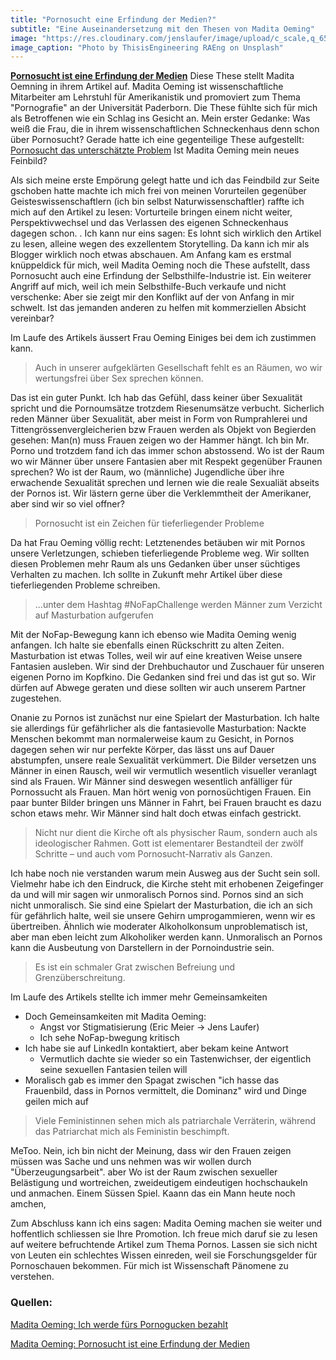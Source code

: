 ```yaml
---
title: "Pornosucht eine Erfindung der Medien?"
subtitle: "Eine Auseinandersetzung mit den Thesen von Madita Oeming"
image: "https://res.cloudinary.com/jenslaufer/image/upload/c_scale,q_65,w_800/v1584428991/thisisengineering-raeng-vGA1ei1yxos-unsplash.jpg"
image_caption: "Photo by ThisisEngineering RAEng on Unsplash"
---
```


__[Pornosucht ist eine Erfindung der Medien](/docs/Pornosucht_ist_eine_Erfindung_von_Medien.pdf)__  Diese These stellt Madita Oemning in ihrem Artikel auf.
Madita Oeming ist wissenschaftliche Mitarbeiter am Lehrstuhl für Amerikanistik und promoviert zum Thema "Pornografie" an der Universität Paderborn.
Die These fühlte sich für mich als Betroffenen wie ein Schlag ins Gesicht an. Mein erster Gedanke: Was weiß die Frau, die in ihrem wissenschaftlichen Schneckenhaus 
denn schon über Pornosucht? 
Gerade hatte ich eine gegenteilige These aufgestellt: [Pornosucht das unterschätzte Problem](/blog/2020-02-21-pornosucht_das_unterschaetzte_problem.html)
Ist Madita Oeming mein neues Feinbild?

Als sich meine erste Empörung gelegt hatte und ich das Feindbild zur Seite gschoben hatte machte ich mich frei von meinen Vorurteilen gegenüber Geisteswissenschaftlern (ich bin selbst
Naturwissenschaftler) raffte ich mich auf den Artikel zu lesen: Vorturteile bringen einem nicht weiter, Perspektivwechsel und das Verlassen des eigenen Schneckenhaus dagegen schon.
.
Ich kann nur eins sagen: Es lohnt sich wirklich den Artikel zu lesen, alleine wegen des exzellentem Storytelling. 
Da kann ich mir als Blogger wirklich noch etwas abschauen. Am Anfang kam es erstmal knüppeldick für mich, weil Madita Oeming noch die These aufstellt, dass Pornosucht auch eine Erfindung 
der Selbsthilfe-Industrie ist. Ein weiterer Angriff auf mich, weil ich mein Selbsthilfe-Buch verkaufe und nicht verschenke: Aber sie zeigt mir den Konflikt auf der von Anfang in  mir schwelt. Ist das jemanden anderen zu helfen mit kommerziellen Absicht vereinbar?

Im Laufe des Artikels äussert Frau Oeming Einiges bei dem ich zustimmen kann.

> Auch in unserer aufgeklärten Gesellschaft fehlt es an Räumen, wo wir wertungsfrei über Sex sprechen können.

Das ist ein guter Punkt. Ich hab das Gefühl, dass keiner über Sexualität spricht und die Pornoumsätze trotzdem Riesenumsätze verbucht. Sicherlich reden Männer über Sexualität, aber meist in Form von Rumprahlerei und Tittengrössenvergleicherien bzw Frauen werden als Objekt von Begierden gesehen: Man(n) muss Frauen zeigen wo der Hammer hängt. Ich bin Mr. Porno und trotzdem fand ich das immer schon abstossend. Wo ist der Raum wo wir Männer über unsere Fantasien aber mit Respekt gegenüber Fraunen sprechen? Wo ist der Raum, wo (männliche) Jugendliche über ihre erwachende Sexualität sprechen und lernen wie die reale Sexualiät abseits der Pornos ist. Wir lästern gerne über die Verklemmtheit der Amerikaner, aber sind wir so viel offner?

> Pornosucht ist ein Zeichen für tieferliegender Probleme

Da hat Frau Oeming völlig recht: Letztenendes betäuben wir mit Pornos unsere Verletzungen, schieben
tieferliegende Probleme weg. Wir sollten diesen Problemen mehr Raum als uns Gedanken über unser süchtiges Verhalten zu machen.
Ich sollte in Zukunft mehr Artikel über diese tieferliegenden Probleme schreiben.

> ...unter dem Hashtag #NoFapChallenge werden Männer zum Verzicht auf Masturbation aufgerufen

Mit der NoFap-Bewegung kann ich ebenso wie Madita Oeming wenig anfangen. Ich halte sie ebenfalls einen Rückschritt zu alten Zeiten. Masturbation ist etwas Tolles, weil wir auf eine kreativen Weise unsere Fantasien ausleben. Wir sind der Drehbuchautor und Zuschauer für unseren eigenen Porno im Kopfkino. Die Gedanken sind frei und das ist gut so. Wir dürfen auf Abwege geraten und diese sollten wir auch unserem Partner zugestehen. 

Onanie zu Pornos ist zunächst nur eine Spielart der Masturbation. Ich halte sie allerdings für gefährlicher als die fantasievolle Masturbation: Nackte Menschen bekommt man normalerweise kaum zu Gesicht, in Pornos dagegen sehen wir nur perfekte Körper, das lässt uns auf Dauer abstumpfen, unsere reale Sexualität verkümmert. Die Bilder versetzen uns Männer in einen Rausch, weil wir vermutlich wesentlich visueller veranlagt sind als Frauen. Wir Männer sind deswegen wesentlich anfälliger für Pornossucht als Frauen. Man hört wenig von pornosüchtigen Frauen. Ein paar bunter Bilder bringen uns Männer in Fahrt, bei Frauen braucht es dazu schon etaws mehr. Wir Männer sind halt doch etwas einfach gestrickt.

> Nicht nur dient die Kirche oft
als physischer Raum, sondern auch als ideologischer Rahmen. Gott ist elementarer
Bestandteil der zwölf Schritte – und auch vom Pornosucht-Narrativ als Ganzen.

Ich habe noch nie verstanden warum mein Ausweg aus der Sucht sein soll. Vielmehr habe ich den Eindruck, die Kirche steht mit erhobenen Zeigefinger da und will mir sagen wir unmoralisch Pornos sind. Pornos sind an sich nicht unmoralisch. Sie sind eine Spielart der Masturbation, die ich an sich für gefährlich halte, weil sie unsere Gehirn umprogammieren, wenn wir es übertreiben. Ähnlich wie moderater Alkoholkonsum unproblematisch ist, aber man eben leicht zum Alkoholiker werden kann. Unmoralisch an Pornos kann die Ausbeutung von Darstellern in der Pornoindustrie sein.


> Es ist ein schmaler Grat zwischen Befreiung und Grenzüberschreitung.

Im Laufe des Artikels stellte ich immer mehr Gemeinsamkeiten 

- Doch Gemeinsamkeiten mit Madita Oeming:
  - Angst vor Stigmatisierung (Eric Meier -> Jens Laufer)
  - Ich sehe NoFap-bwegung kritisch
- Ich habe sie auf LinkedIn kontaktiert, aber bekam keine Antwort
  - Vermutlich dachte sie wieder so ein Tastenwichser, der eigentlich seine sexuellen Fantasien teilen will
- Moralisch gab es immer den Spagat zwischen "ich hasse das Frauenbild, dass in Pornos vermittelt, die Dominanz" wird und Dinge geilen mich auf



> Viele Feministinnen sehen mich als patriarchale Verräterin, während das Patriarchat mich als Feministin beschimpft.

MeToo. Nein, ich bin nicht der Meinung, dass wir den Frauen zeigen müssen was Sache und uns nehmen was wir wollen durch "Überzeugungsarbeit". aber Wo ist der Raum zwischen sexueller Belästigung und wortreichen, zweideutigem eindeutigen hochschaukeln und anmachen. Einem Süssen Spiel. Kaann das ein Mann heute noch amchen,




Zum Abschluss kann ich eins sagen: Madita Oeming machen sie weiter und hoffentlich schliessen sie Ihre Promotion. Ich freue mich daruf sie zu lesen auf weitere befruchtende Artikel zum Thema
Pornos. Lassen sie sich nicht von Leuten ein schlechtes Wissen einreden, weil sie Forschungsgelder für Pornoschauen bekommen. Für mich ist Wissenschaft Pänomene zu verstehen.

### Quellen:

[Madita Oeming: Ich werde fürs Pornogucken bezahlt](https://www.vice.com/de/article/eveymz/ich-werde-fuers-pornogucken-bezahlt)

[Madita Oeming: Pornosucht ist eine Erfindung der Medien](/docs/Pornosucht_ist_eine_Erfindung_von_Medien.pdf)